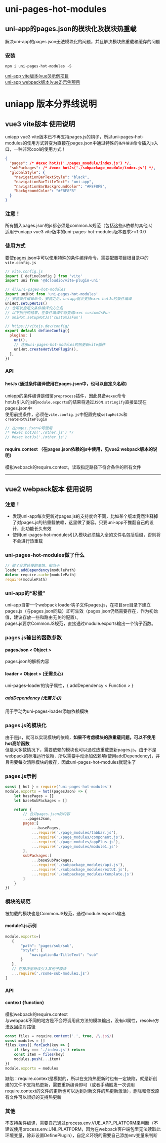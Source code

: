 # uni-pages-hot-modules  
## uni-app的pages.json的模块化及模块热重载  
解决uni-app的pages.json无法模块化的问题，并且解决模块热重载和缓存的问题  

### 安装  
```
npm i uni-pages-hot-modules -S
```
[uni-app vite版本(vue3)示例项目](https://github.com/devilwjp/uni-pages-hot-modules-vite-demo)  
[uni-app webpack版本(vue2)示例项目](https://github.com/devilwjp/uni-pages-hot-modules-demo)  
  

# uniapp 版本分界线说明  
## vue3 vite版本 使用说明  
uniapp vue3 vite版本已不再支持pages.js的钩子，所以uni-pages-hot-modules的使用方式转变为直接在pages.json中通过特殊的`条件编译`命令插入js入口，一种非常cool的使用方式！  
```json
{
  "pages": /* #exec hotJs('./pages_moudule/index.js') */,
  "subPackages": /* #exec hotJs('./subpackage_moudule/index.js') */,
  "globalStyle": {
    "navigationBarTextStyle": "black",
    "navigationBarTitleText": "uni-app",
    "navigationBarBackgroundColor": "#F8F8F8",
    "backgroundColor": "#F8F8F8"
  }
}
```
### 注意！
所有插入pages.json的js都必须是commonJs规范（包括这些js依赖的其他js）  
适用于uniapp vue3 vite版本的uni-pages-hot-modules版本要求>=1.0.0
### 使用方式  
要使pages.json中可以使用特殊的条件编译命令，需要配置项目根目录中的`vite.config.js`  
```js
// vite.config.js
import { defineConfig } from 'vite'
import uni from '@dcloudio/vite-plugin-uni'

// 引入uni-pages-hot-modules
import uniHot from 'uni-pages-hot-modules'
// 安装条件编译命令，安装之后，uniapp就会支持exec hotJs的条件编译
uniHot.setupHotJs()
// 也可以自定义条件编译的方法名
// 以下执行的结果，在条件编译中将变成exec customJsFun
// uniHot.setupHotJs('customJsFun')

// https://vitejs.dev/config/
export default defineConfig({
  plugins: [
    uni(),
    // 注册uni-pages-hot-modules的热更新vite插件
    uniHot.createHotVitePlugin(),
  ],
})
```
### API
#### hotJs (通过条件编译使用在pages.json中，也可以自定义名称)  
uniapp的条件编译是借鉴`preprocess`插件，因此具备`#exec`命令  
hotJs引入的js的`module.exports`的结果将通过`JSON.stringify`直接呈现在pages.json中  
使用前提条件，必须在`vite.config.js`中配置完成`setupHotJs`和`createHotVitePlugin`  
```js
// 在pages.json中可使用
/* #exec hotJs('./other.js') */
// #exec hotJs('./other.js')
```
#### require.context （在pages.json依赖的js中使用，见vue2 webpack版本的说明）
模拟webpack的require.context，读取指定路径下符合条件的所有文件  
___
## vue2 webpack版本 使用说明    
### 注意！
+ 发现uni-app每次更新对pages.js的支持度会不同，比如某个版本竟然注释掉了对pages.js的热重载依赖，这里做了兼容。只要uni-app不推翻自己的设计，此功能长久有效  
+ 使用uni-pages-hot-modules引入模块必须输入全的文件名包括后缀，否则将不会进行热重载  

### uni-pages-hot-modules做了什么  
```javascript
// 做了非常轻便的事情，相当于
loader.addDependency(modulePath)
delete require.cache[modulePath]
require(modulePath)
```  
  
### uni-app的“彩蛋”  
uni-app自带一个webpack loader钩子文件pages.js，在项目src目录下建立pages.js（与pages.json同级）即可生效（pages.json仍然需要存在，作为初始值，建议存放一些和路由无关的配置）。   
pages.js要求CommonJS规范，直接通过module.exports输出一个钩子函数。  
  
### pages.js输出的函数参数  
#### pagesJson < Object >  
pages.json的解析内容  
#### loader < Object > (无需关心)  
uni-pages-loader的钩子属性，{ addDependency < Function > }  
##### addDependency (无需关心)  
用于手动为uni-pages-loader添加依赖模块  

### pages.js的模块化  
由于是js，就可以实现模块的依赖，**如果不考虑模块的热重载问题，可以不使用hot高阶函数**  
但是大多数情况下，需要依赖的模块也可以通过热重载更新pages.js，由于不是webpack的标准运行依赖，所以需要手动添加依赖项(使用addDependency)，并且需要每次清除模块的缓存，因此uni-pages-hot-modules就诞生了  
  
### pages.js示例  
```javascript
const { hot } = require('uni-pages-hot-modules')
module.exports = hot((pagesJson) => {
    let basePages = []
    let baseSubPackages = []

    return {
        // 合并pages.json的内容
        ...pagesJson,
        pages:[
            ...basePages,
            ...require('./page_modules/tabbar.js'),
            ...require('./page_modules/component.js'),
            ...require('./page_modules/appPlus.js'),
            ...require('./page_modules/module1.js')
        ],
        subPackages:[
            ...baseSubPackages,
            ...require('./subpackage_modules/api.js'),
            ...require('./subpackage_modules/extUI.js'),
            ...require('./subpackage_modules/template.js')
        ]
    }
})


```  
### 模块的规范  
被加载的模块也是CommonJS规范，通过module.exports输出   
#### module1.js示例  
```javascript
module.exports=[
   {
       "path": "pages/sub/sub",
       "style": {
           "navigationBarTitleText": "sub"
       }
   },
   // 在模块里继续引入其他子模块
   ...require('./some-sub-module1.js')
]
```  
  
### API  
#### context {function}  
模拟webpack的require.context  
与webpack不同的地方是不会将调用此方法的模块输出，没有id属性，resolve方法返回绝对路径  
```javascript
const files = require.context('.', true, /\.js$/)
const modules = []
files.keys().forEach(key => {
    if (key === './index.js') return
    const item = files(key)
    modules.push(...item)
})
module.exports = modules
```  
缺陷：require.context是模拟的，所以在支持热更新时也有一定缺陷，就是新创建的文件不支持热更新，需要重新编译即可（或者手动触发一次调用require.context的文件的更新也可以达到对新文件的热更新激活），删除和修改原有文件可以很好的支持热更新  
  
### 其他  
不支持条件编译，需要自己通过process.env.VUE_APP_PLATFORM来判断（不建议使用process.env.UNI_PLATFORM，因为在webpack客户端包里无法读取此环境变量，除非设置DefinePlugin），自定义环境的需要自己添加env变量来判断  
